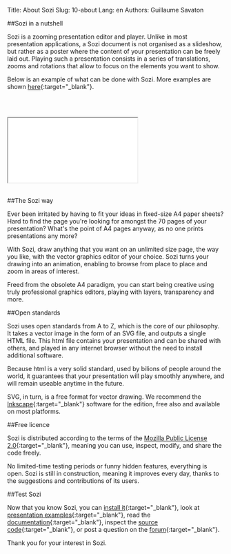 Title: About Sozi
Slug: 10-about
Lang: en
Authors: Guillaume Savaton

##Sozi in a nutshell

Sozi is a zooming presentation editor and player. Unlike in most presentation applications, a Sozi document is not organised as a slideshow,
but rather as a poster where the content of your presentation can be freely laid out.
Playing such a presentation consists in a series of translations, zooms and rotations
that allow to focus on the elements you want to show.

Below is an example of what can be done with Sozi. More examples are shown [here](https://senshu.github.io/Sozi-demos){:target="_blank"}.

[comment]: # (A more day-to-day example would be better here, like a corporate prez with numbers and charts)
[comment]: # (Evn better, a slideshow about sozi.. in html)
<br/><br/>
<iframe class="sozi" src="{static}/presentations/this-is-not-a-slideshow.sozi.html">
</iframe>
<br/><br/>

##The Sozi way

Ever been irritated by having to fit your ideas in fixed-size A4 paper sheets? Hard to find the page you're looking 
for amongst the 70 pages of your presentation? What's the point of A4 pages anyway, as no one prints presentations any more?

With Sozi, draw anything that you want on an unlimited size page, the way you like, with the vector graphics editor of your choice. Sozi turns your drawing into an animation, enabling to browse from place to place and zoom in areas of interest.

Freed from the obsolete A4 paradigm, you can start being creative using truly professional graphics editors, playing with layers, transparency and more.

[comment]: # (We could provide presentation templates, that'd help the users)

##Open standards

Sozi uses open standards from A to Z, which is the core of our philosophy. It takes a vector image in the form of an SVG file, 
and outputs a single HTML file. This html file contains your presentation and can be shared with others, and played in any internet browser without the need to install additional software. 

Because html is a very solid standard, used by bilions of people around the world, it guarantees that your presentation will play smoothly anywhere, and will remain useable anytime in the future.

SVG, in turn, is a free format for vector drawing. We recommend the [Inkscape](https://inkscape.org/){:target="_blank"} software for the edition, free also and available on most platforms.


##Free licence

Sozi is distributed according to the terms of the [Mozilla Public License 2.0](http://www.mozilla.org/MPL/2.0/){:target="_blank"}, meaning you can use, inspect, modify, and share the code freely. 

No limited-time testing periods or funny hidden features, everything is open. Sozi is still in construction, meaning it improves every day, thanks to the suggestions and contributions of its users.

##Test Sozi

Now that you know Sozi, you can [install it](|filename|install.md){:target="_blank"}, look at [presentation examples](https://senshu.github.io/Sozi-demos){:target="_blank"}, read the [documentation](|filename|documentation.md){:target="_blank"}, inspect the [source code](https://github.com/senshu/Sozi/releases/latest){:target="_blank"}, or post a question on the [forum](./community){:target="_blank"}.

Thank you for your interest in Sozi.

